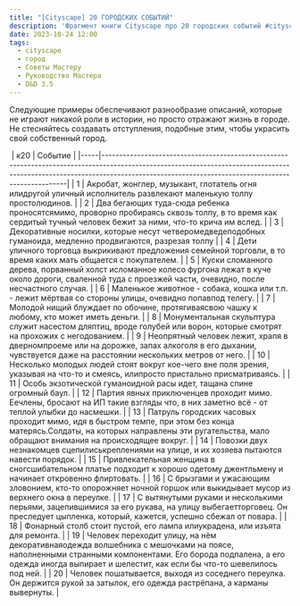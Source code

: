 ```yaml
---
title: "[Cityscape] 20 ГОРОДСКИХ СОБЫТИЙ"
description: 'Фрагмент книги Cityscape про 20 городских событий #cityscape #dnd35 #dnd #town #resource #encounter #random'
date: 2023-10-24 12:00
tags:
  - cityscape
  - город
  - Советы Мастеру
  - Руководство Мастера
  - D&D 3.5
---
```


Следующие примеры обеспечивают разнообразие описаний, которые не играют никакой роли в истории, но просто отражают жизнь в городе. Не стесняйтесь создавать отступления, подобные этим, чтобы украсить свой собственный город.

 | к20 | Событие                                                                                                                                                                                                                        |
|-----|--------------------------------------------------------------------------------------------------------------------------------------------------------------------------------------------------------------------------------|
| 1   | Акробат, жонглер, музыкант, глотатель огня илидругой уличный исполнитель развлекают маленькую толпу простолюдинов.                                                                                                             |
| 2   | Два бегающих туда-сюда ребенка проносятсямимо, проворно пробираясь сквозь толпу, в то время как сердитый тучный человек бежит за ними, что-то крича им вслед.                                                                  |
| 3   | Декоративные носилки, которые несут четверомедведеподобных гуманоида, медленно продвигаются, разрезая толпу                                                                                                                    |
| 4   | Дети уличного торговца выкрикивают предложения семейной торговли, в то время каких мать общается с покупателем.                                                                                                                |
| 5   | Куски сломанного дерева, порванный холст исломанное колесо фургона лежат в куче около дороги, сваленной туда с проезжей части, очевидно, после несчастного случая.                                                             |
| 6   | Маленькое животное - собака, кошка или т.п. - лежит мёртвая со стороны улицы, очевидно попавпод телегу.                                                                                                                        |
| 7   | Молодой нищий блуждает по обочине, протягиваясвою чашку к любому, кто может иметь деньги.                                                                                                                                      |
| 8   | Монументальная скульптура служит насестом дляптиц, вроде голубей или ворон, которые смотрят на прохожих с негодованием.                                                                                                        |
| 9   | Неопрятный человек лежит, храпя в дверномпроеме или на дорожке, запах алкоголя в его дыхании, чувствуется даже на расстоянии нескольких метров от него.                                                                        |
| 10  | Несколько молодых людей стоят вокруг кое-чего вне поля зрения, указывая на что-то и смеясь, илипросто пристально присматриваясь.                                                                                               |
| 11  | Особь экзотической гуманоидной расы идет, тащана спине огромный баул.                                                                                                                                                          |
| 12  | Партия явных приключенцев проходит мимо. Еечлены, бросают на ИП такие взгляды что, в них заметно всё - от теплой улыбки до насмешки.                                                                                           |
| 13  | Патруль городских часовых проходит мимо, идя в быстром темпе, при этом без конца матерясь.Солдаты, на которых направлены эти ругательства, мало обращают внимания на происходящее вокруг.                                      |
| 14  | Повозки двух незнакомцев сцепилиськреплениями на улице, и их хозяева пытаются навести порядок.                                                                                                                                 |
| 15  | Привлекательная женщина в сногсшибательном платье подходит к хорошо одетому джентльмену и начинает откровенно флиртовать.                                                                                                      |
| 16  | С брызгами и ужасающим зловонием, кто-то опорожняет ночной горшок или выкидывает мусор из верхнего окна в переулке.                                                                                                            |
| 17  | С вытянутыми руками и несколькими перьями, зацепившимися за его рукава, на улицу выбегаетторговец. Он преследует цыпленка, который, кажется, успешно сбежал от повара.                                                         |
| 18  | Фонарный столб стоит пустой, его лампа илиукрадена, или изъята для ремонта.                                                                                                                                                    |
| 19  | Человек переходит улицу, на нём декоративнаяодежда волшебника с мешочками на поясе, наполненными странными компонентами. Его борода подпалена, а его одежда иногда выпирает и шелестит, как если бы что-то шевелилось под ней. |
| 20  | Человек пошатывается, выходя из соседнего переулка. Он держится рукой за затылок, его одежда растрёпана, а карманы вывернуты.                                                                                                  |

